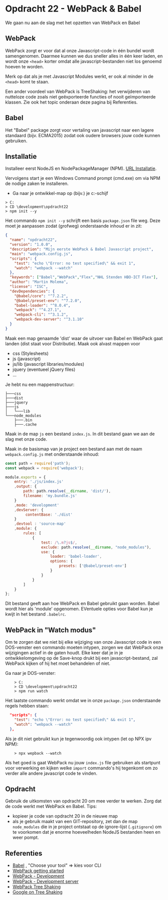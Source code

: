 # Opdracht 22 - WebPack & Babel
We gaan nu aan de slag met het opzetten van WebPack en Babel

## WebPack
WebPack zorgt er voor dat al onze Javascript-code in één bundel wordt samengenomen. Daarmee kunnen
we dus sneller alles in één keer laden, en wordt onze `<head>` korter omdat alle javascript-bestanden 
niet los genoemd hoeven te worden.

Merk op dat als je met Javascript Modules werkt, er ook al minder in de `<head>` komt te staan.

Een ander voordeel van WebPack is TreeShaking: het verwijderen van nutteloze code zoals niet geëxporteerde
functies of nooit geïmporteerde klassen. Zie ook het topic onderaan deze pagina bij Referenties.

## Babel
Het "Babel" package zorgt voor vertaling van javascript naar een lagere standaard (bijv. ECMA2015) zodat
ook oudere browsers jouw code kunnen gebruiken.

## Installatie
Installeer eerst NodeJS en NodePackageManager (NPM). [URL Installatie](https://nodejs.org/en/).

Vervolgens start je een Windows Command prompt (cmd.exe) om via NPM de nodige zaken te installeren.
  * Ga naar je ontwikkel-map op (bijv.) je c:-schijf
```  
> C:
> CD \development\opdracht22
> npm init --y
```

Het commando `npm init --y`  schrijft een basis `package.json` file weg. Deze moet je aanpassen zodat (grofweg)
onderstaande inhoud er in zit:

```json
{
  "name": "opdracht22",
  "version": "1.0.0",
  "description": "Mijn eerste WebPack & Babel Javascript project",
  "main": "webpack.config.js",
  "scripts": {
    "test": "echo \"Error: no test specified\" && exit 1",
    "watch": "webpack --watch"
  },
  "keywords": ["Babel","WebPack","Flex","NHL Stenden HBO-ICT Flex"],
  "author": "Martin Molema",
  "license": "ISC",
  "devDependencies": {
    "@babel/core": "^7.2.2",
    "@babel/preset-env": "^7.2.0",
    "babel-loader": "^8.0.4",
    "webpack": "^4.27.1",
    "webpack-cli": "^3.1.2",
    "webpack-dev-server": "^3.1.10"
  }
}
```
Maak een map genaamde 'dist' waar de uitvoer van Babel en WebPack gaat landen (dist staat voor Distributie).
Maak ook alvast mappen voor
  * css  (Stylesheets)
  * js (javascript)
  * js/lib (javascript libraries/modules)
  * jquery (eventueel jQuery files)
  * ...

 
Je hebt nu een mappenstructuur:
 ```text
 ├───css
 ├───dist
 ├───jquery
 ├───js
 │   └───lib
 └───node_modules
     ├───.bin
     ├───.cache
```

Maak in de map `js` een bestand `index.js`. In dit bestand gaan we aan de slag met onze code.

Maak in de basismap van je project een bestand aan met de naam `webpack.config.js` met onderstaande inhoud:

```javascript
const path = require('path');
const webpack = require('webpack');

module.exports = {
    entry: './js/index.js'
    ,output: {
        path: path.resolve(__dirname, 'dist/'),
        filename: 'my.bundle.js'
    }
    ,mode: 'development'
    ,devServer: {
         contentBase: './dist'
    }
    ,devtool : 'source-map'
    ,module: {
        rules: [
            {
                test: /\.m?js$/,
                exclude: path.resolve(__dirname, "node_modules"),
                use: {
                    loader: 'babel-loader',
                    options: {
                        presets: ['@babel/preset-env']
                    }
                }
            }
        ]
    }
};
```

Dit bestand geeft aan hoe WebPack en Babel gebruikt gaan worden. Babel wordt hier als 'module' opgenomen. EVentuele
opties voor Babel kun je kwijt in het bestand `.babelrc`. 

## WebPack in "Watch modus"
Om te zorgen dat we niet bij elke wijziging van onze Javascript code in een DOS-venster een commando
moeten intypen, zorgen we dat WebPack onze wijzigingen actief in de gaten houdt. Elke keer dat je in je
ontwikkelomgeving op de Save-knop drukt bij een javascript-bestand, zal WebPack kijken of hij het moet
behandelen of niet.

Ga naar je DOS-venster:

```text  
    > C:
    > CD \development\opdracht22
    > npm run watch
```
Het laatste commando werkt omdat we in onze `package.json` onderstaande regels hebben staan:

```json
  "scripts": {
    "test": "echo \"Error: no test specified\" && exit 1",
    "watch": "webpack --watch"
  },
```

Als je dit niet gebruikt kun je tegenwoordig ook intypen (let op NPX ipv NPM):
```text  
    > npx wepback --watch
```

Als het goed is gaat WebPack nu jouw `index.js` file gebruiken als startpunt voor verwerking en kijken
welke `import` commando's hij tegenkomt om zo verder alle andere javascript code te vinden.

## Opdracht
Gebruik de uitkomsten van opdracht 20 om mee verder te werken. Zorg dat de code werkt met WebPack en Babel.
Tips: 
  * kopieer je code van opdracht 20 in de nieuwe map
  * als je gebruik maakt van een GIT-repository, zet dan de map `node_modules` die in je project ontstaat op 
  de ignore-lijst (`.gitignore`) om te voorkomen dat je enorme hoeveelheden NodeJS bestanden heen en weer pompt. 

## Referenties
  * [Babel](https://babeljs.io/setup#installation) , "Choose your tool" => kies voor CLI
  * [WebPack getting started](https://webpack.js.org/guides/getting-started/)
  * [WebPack - Development](https://webpack.js.org/guides/development/)
  * [WebPack - Development server](https://webpack.js.org/configuration/dev-server/#devserver)
  * [WebPack Tree Shaking](https://webpack.js.org/guides/tree-shaking/)
  * [Google on Tree Shaking](https://developers.google.com/web/fundamentals/performance/optimizing-javascript/tree-shaking/)
  